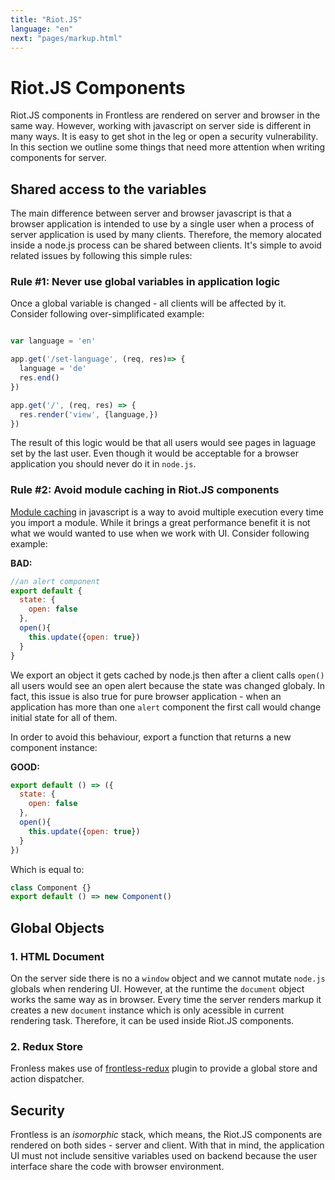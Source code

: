 ```yaml
---
title: "Riot.JS"
language: "en"
next: "pages/markup.html"
---
```


# Riot.JS Components

Riot.JS components in Frontless are rendered on server and browser in the same way. However, working with javascript on server side is different in many ways.
It is easy to get shot in the leg or open a security vulnerability. In this section we outline some things that need more attention when writing components for server.

## Shared access to the variables

The main difference between server and browser javascript is that a browser application is intended to use by a single user when 
a process of server application is used by many clients. Therefore, the memory alocated inside a node.js process can be shared between clients. 
It's simple to avoid related issues by following this simple rules:

### Rule #1: Never use global variables in application logic

Once a global variable is changed - all clients will be affected by it. Consider following over-simplificated example:

```javascript

var language = 'en'

app.get('/set-language', (req, res)=> {
  language = 'de'
  res.end()
})

app.get('/', (req, res) => {
  res.render('view', {language,})
})

```

The result of this logic would be that all users would see pages in laguage set by the last user. Even though it would be acceptable for a browser application you should never do it in `node.js`.

### Rule #2: Avoid module caching in Riot.JS components

[Module caching](https://nodejs.org/api/modules.html#modules_caching) in javascript is a way to avoid multiple execution every time you import a module.
While it brings a great performance benefit it is not what we would wanted to use when we work with UI. Consider following example:

**BAD:** 

```javascript
//an alert component
export default {
  state: {
    open: false
  },
  open(){
    this.update({open: true})
  }
}
```

We export an object it gets cached by node.js then after a client calls `open()` all users would see an open alert because the state was changed globaly. 
In fact, this issue is also true for pure browser application - when an application has more than one `alert` component the first call would change initial state for all of them.

In order to avoid this behaviour, export a function that returns a new component instance:

**GOOD:**

```javascript
export default () => ({
  state: {
    open: false
  },
  open(){
    this.update({open: true})
  }
})
```

Which is equal to:

```javascript
class Component {}
export default () => new Component()
```

## Global Objects

### 1. HTML Document

On the server side there is no a `window` object and we cannot mutate `node.js` globals when rendering UI. 
However, at the runtime the `document` object works the same way as in browser. Every time the server renders markup it creates 
a new `document` instance which is only acessible in current rendering task. Therefore, it can be used inside Riot.JS components.

### 2. Redux Store

Fronless makes use of [frontless-redux](https://github.com/nesterow/frontless-redux) plugin to provide a global store and action dispatcher.


## Security

Frontless is an _isomorphic_ stack, which means, the Riot.JS components are rendered on both sides - server and client. 
With that in mind, the application UI must not include sensitive variables used on backend because the user interface share the code with browser environment.

